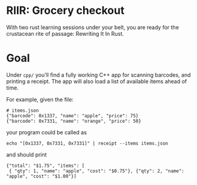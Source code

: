 # RIIR: Grocery checkout
With two rust learning sessions under your belt, you are ready for the crustacean rite of passage: Rewriting It In Rust.

# Goal
Under `cpp/` you'll find a fully working C++ app for scanning barcodes, and printing a receipt.
The app will also load a list of available items ahead of time.

For example, given the file:
```
# items.json
{"barcode": 0x1337, "name": "apple", "price": 75}
{"barcode": 0x7331, "name": "orange", "price": 50}
```
your program could be called as
```
echo "[0x1337, 0x7331, 0x7331]" | receipt --items items.json
```
and should print
```
{"total": "$1.75", "items": [
 { "qty": 1, "name": "apple", "cost": "$0.75"}, {"qty": 2, "name": "apple", "cost": "$1.00"}]
```


